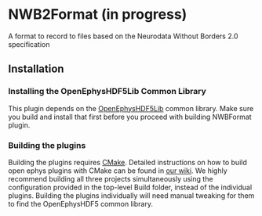 # NWB2Format (in progress)
A format to record to files based on the Neurodata Without Borders 2.0 specification

## Installation
### Installing the OpenEphysHDF5Lib Common Library
This plugin depends on the [OpenEphysHDF5Lib](https://github.com/open-ephys-plugins/OpenEphysHDF5Lib) common library. Make sure you build and install that first before you proceed with building NWBFormat plugin.

### Building the plugins
Building the plugins requires [CMake](https://cmake.org/). Detailed instructions on how to build open ephys plugins with CMake can be found in [our wiki](https://open-ephys.atlassian.net/wiki/spaces/OEW/pages/1259110401/Plugin+CMake+Builds).
We highly recommend building all three projects simultaneously using the configuration provided in the top-level Build folder, instead of the individual plugins. Building the plugins individually will need manual tweaking for them to find the OpenEphysHDF5 common library.
 
